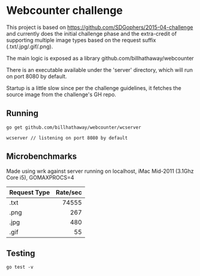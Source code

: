 Webcounter challenge
==
This project is based on https://github.com/SDGophers/2015-04-challenge and currently does the initial challenge phase and the extra-credit of supporting multiple image types based on the request suffix (.txt/.jpg/.gif/.png).

The main logic is exposed as a library github.com/billhathaway/webcounter  

There is an executable available under the 'server' directory, which will run on port 8080 by default.  

Startup is a little slow since per the challenge guidelines, it fetches the source image from the challenge's GH repo.  

Running
--
    go get github.com/billhathaway/webcounter/wcserver

    wcserver // listening on port 8080 by default

Microbenchmarks
--
Made using wrk against server running on localhost, iMac Mid-2011 (3.1Ghz Core i5), GOMAXPROCS=4  

Request Type| Rate/sec
------------|-------:
.txt|74555
.png|267
.jpg|480
.gif|55

Testing
--
    go test -v
